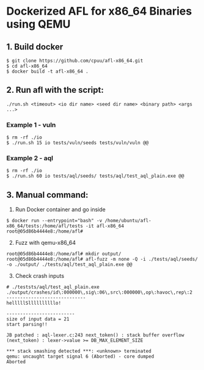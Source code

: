 # Dockerized AFL for x86_64 Binaries using QEMU

## 1. Build docker
   ```
   $ git clone https://github.com/cpuu/afl-x86_64.git
   $ cd afl-x86_64
   $ docker build -t afl-x86_64 .
   ```

## 2. Run afl with the script:
   ```
   ./run.sh <timeout> <io dir name> <seed dir name> <binary path> <args ...>
   ```

### Example 1 - vuln

```
$ rm -rf ./io
$ ./run.sh 15 io tests/vuln/seeds tests/vuln/vuln @@
```

### Example 2 - aql
```
$ rm -rf ./io
$ ./run.sh 60 io tests/aql/seeds/ tests/aql/test_aql_plain.exe @@
```

## 3. Manual command:

1) Run Docker container and go inside
```
$ docker run --entrypoint="bash" -v /home/ubuntu/afl-x86_64/tests:/home/afl/tests -it afl-x86_64
root@05d86b4444e8:/home/afl#
```
2) Fuzz with qemu-x86_64
```
root@05d86b4444e8:/home/afl# mkdir output/
root@05d86b4444e8:/home/afl# afl-fuzz -m none -Q -i ./tests/aql/seeds/ -o ./output/ ./tests/aql/test_aql_plain.exe @@
```
3) Check crash inputs
```
# ./teststs/aql/test_aql_plain.exe ./output/crashes/id\:000000\,sig\:06\,src\:000000\,op\:havoc\,rep\:2 
-----------------------------
helllllSllllllllllo!

-------------------------
size of input data = 21
start parsing!!

JB patched : aql-lexer.c:243 next_token() : stack buffer overflow (next_token) : lexer->value >= DB_MAX_ELEMENT_SIZE 

*** stack smashing detected ***: <unknown> terminated
qemu: uncaught target signal 6 (Aborted) - core dumped
Aborted
```
